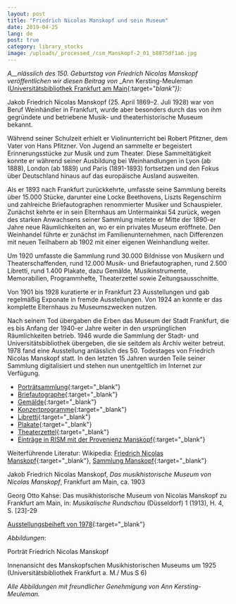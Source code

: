 ```yaml
---
layout: post
title: "Friedrich Nicolas Manskopf und sein Museum"
date: 2019-04-25
lang: de
post: true
category: library_stocks
image: /uploads/_processed_/csm_Manskopf-2_01_b8875df1a6.jpg
---
```



_A__nlässlich des 150. Geburtstag von Friedrich Nicolas Manskopf veröffentlichen wir diesen Beitrag von_ _Ann Kersting-Meuleman ([Universitätsbibliothek Frankfurt am Main](http://www.ub.uni-frankfurt.de/musik/){:target="_blank"}):_

Jakob Friedrich Nicolas Manskopf (25. April 1869–2. Juli 1928) war von Beruf Weinhändler in Frankfurt, wurde aber besonders durch das von ihm gegründete und betriebene Musik- und theaterhistorische Museum bekannt.

Während seiner Schulzeit erhielt er Violinunterricht bei Robert Pfitzner, dem Vater von Hans Pfitzner. Von Jugend an sammelte er begeistert Erinnerungsstücke zur Musik und zum Theater. Diese Sammeltätigkeit konnte er während seiner Ausbildung bei Weinhandlungen in Lyon (ab 1888), London (ab 1889) und Paris (1891-1893) fortsetzen und den Fokus über Deutschland hinaus auf das europäische Ausland ausweiten.

Als er 1893 nach Frankfurt zurückkehrte, umfasste seine Sammlung bereits über 15.000 Stücke, darunter eine Locke Beethovens, Liszts Regenschirm und zahlreiche Briefautographen renommierter Musiker und Schauspieler. Zunächst kehrte er in sein Elternhaus am Untermainkai 54 zurück, wegen des starken Anwachsens seiner Sammlung mietete er Mitte der 1890-er Jahre neue Räumlichkeiten an, wo er ein privates Museum eröffnete. Den Weinhandel führte er zunächst im Familienunternehmen, nach Differenzen mit neuen Teilhabern ab 1902 mit einer eigenen Weinhandlung weiter.

Um 1920 umfasste die Sammlung rund 30.000 Bildnisse von Musikern und Theaterschaffenden, rund 12.000 Musik- und Briefautographen, rund 2.500 Libretti, rund 1.400 Plakate, dazu Gemälde, Musikinstrumente, Memorabilien, Programmhefte, Theaterzettel sowie Zeitungsausschnitte.

Von 1901 bis 1928 kuratierte er in Frankfurt 23 Ausstellungen und gab regelmäßig Exponate in fremde Ausstellungen. Von 1924 an konnte er das komplette Elternhaus zu Museumszwecken nutzen.

Nach seinem Tod übergaben die Erben das Museum der Stadt Frankfurt, die es bis Anfang der 1940-er Jahre weiter in den ursprünglichen Räumlichkeiten betrieb. 1946 wurde die Sammlung der Stadt- und Universitätsbibliothek übergeben, die sie seitdem als Archiv weiter betreut. 1978 fand eine Ausstellung anlässlich des 50. Todestages von Friedrich Nicolas Manskopf statt. In den letzten 15 Jahren wurden Teile seiner Sammlung digitalisiert und stehen nun unentgeltlich im Internet zur Verfügung.

- [Porträtsammlung](http://www.ub.uni-frankfurt.de/musik/manskopf_portraets.html){:target="_blank"}
- [Briefautographe](http://www.ub.uni-frankfurt.de/musik/briefe.html){:target="_blank"}
- [Gemälde](http://www.ub.uni-frankfurt.de/musik/bilder.html){:target="_blank"}
- [Konzertprogramme](http://www.ub.uni-frankfurt.de/musik/konzertprogramme.html){:target="_blank"}
- [Libretti](http://www.ub.uni-frankfurt.de/musik/libretti.html){:target="_blank"}
- [Plakate](http://www.ub.uni-frankfurt.de/musik/plakate.html){:target="_blank"}
- [Theaterzettel](http://www.ub.uni-frankfurt.de/musik/theaterzettel.html){:target="_blank"}
- [Einträge in RISM mit der Provenienz Manskopf](https://opac.rism.info/metaopac/perma.do?v=rism&q=-1%3d%22pe30056891%22){:target="_blank"}

Weiterführende Literatur:
Wikipedia: [Friedrich Nicolas Manskopf](https://de.wikipedia.org/wiki/Friedrich_Nicolas_Manskopf){:target="_blank"}, [Sammlung Manskopf](https://de.wikipedia.org/wiki/Sammlung_Manskopf){:target="_blank"}

Jakob Friedrich Nicolas Manskopf, _Das musikhistorische Museum von Nicolas Manskopf_, Frankfurt am Main, ca. 1903

Georg Otto Kahse: Das musikhistorische Museum von Nicolas Manskopf zu Frankfurt am Main, in: _Musikalische Rundschau_ (Düsseldorf) 1 (1913), H. 4, S. [23]-29

[Ausstellungsbeiheft von 1978](http://publikationen.ub.uni-frankfurt.de/frontdoor/index/index/docId/25266){:target="_blank"}


_Abbildungen_:

Porträt Friedrich Nicolas Manskopf

Innenansicht des Manskopfschen Musikhistorischen Museums um 1925 (Universitätsbibliothek Frankfurt a. M./ Mus S 6)

_Alle Abbildungen mit freundlicher Genehmigung von Ann Kersting-Meuleman._

<script type="text/javascript">var switchTo5x=true;</script><script type="text/javascript" src="http://w.sharethis.com/button/buttons.js"></script><script type="text/javascript">stLight.options({publisher: "9b601438-1ce1-49d8-bfd7-9cff5df54c17", doNotHash: false, doNotCopy: false, hashAddressBar: false});</script>
